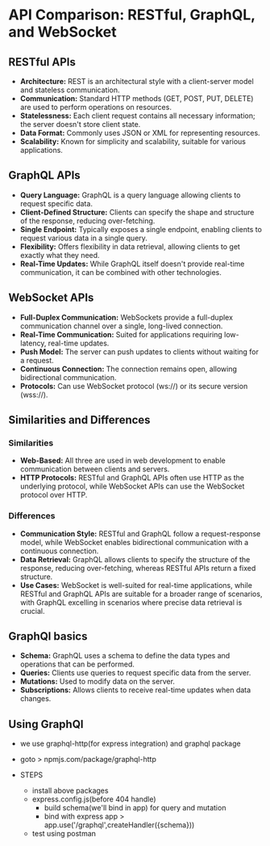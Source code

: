 # API Comparison: RESTful, GraphQL, and WebSocket

## RESTful APIs

- **Architecture:** REST is an architectural style with a client-server model and stateless communication.
- **Communication:** Standard HTTP methods (GET, POST, PUT, DELETE) are used to perform operations on resources.
- **Statelessness:** Each client request contains all necessary information; the server doesn't store client state.
- **Data Format:** Commonly uses JSON or XML for representing resources.
- **Scalability:** Known for simplicity and scalability, suitable for various applications.

## GraphQL APIs

- **Query Language:** GraphQL is a query language allowing clients to request specific data.
- **Client-Defined Structure:** Clients can specify the shape and structure of the response, reducing over-fetching.
- **Single Endpoint:** Typically exposes a single endpoint, enabling clients to request various data in a single query.
- **Flexibility:** Offers flexibility in data retrieval, allowing clients to get exactly what they need.
- **Real-Time Updates:** While GraphQL itself doesn't provide real-time communication, it can be combined with other technologies.

## WebSocket APIs

- **Full-Duplex Communication:** WebSockets provide a full-duplex communication channel over a single, long-lived connection.
- **Real-Time Communication:** Suited for applications requiring low-latency, real-time updates.
- **Push Model:** The server can push updates to clients without waiting for a request.
- **Continuous Connection:** The connection remains open, allowing bidirectional communication.
- **Protocols:** Can use WebSocket protocol (ws://) or its secure version (wss://).

## Similarities and Differences

### Similarities

- **Web-Based:** All three are used in web development to enable communication between clients and servers.
- **HTTP Protocols:** RESTful and GraphQL APIs often use HTTP as the underlying protocol, while WebSocket APIs can use the WebSocket protocol over HTTP.

### Differences

- **Communication Style:** RESTful and GraphQL follow a request-response model, while WebSocket enables bidirectional communication with a continuous connection.
- **Data Retrieval:** GraphQL allows clients to specify the structure of the response, reducing over-fetching, whereas RESTful APIs return a fixed structure.
- **Use Cases:** WebSocket is well-suited for real-time applications, while RESTful and GraphQL APIs are suitable for a broader range of scenarios, with GraphQL excelling in scenarios where precise data retrieval is crucial.


## GraphQl basics
- **Schema:** GraphQL uses a schema to define the data types and operations that can be performed.
- **Queries:** Clients use queries to request specific data from the server.
- **Mutations:** Used to modify data on the server.
- **Subscriptions:** Allows clients to receive real-time updates when data changes.

## Using GraphQl
- we use graphql-http(for express integration) and graphql package
- goto > npmjs.com/package/graphql-http

- STEPS 
    - install above packages
    - express.config.js(before 404 handle)
        - build schema(we'll bind in app) for query and mutation
        - bind with express app > app.use('/graphql',createHandler({schema}))
    - test using postman
